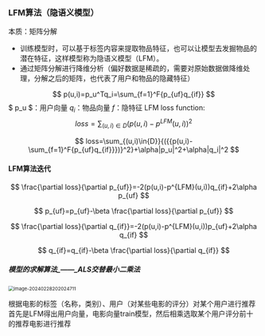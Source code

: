 ### LFM算法（隐语义模型）
本质：矩阵分解

- 训练模型时，可以基于标签内容来提取物品特征，也可以让模型去发掘物品的潜在特征，这样模型称为隐语义模型（LFM）。
- 通过矩阵分解进行降维分析（偏好数据是稀疏的，需要对原始数据做降维处理，分解之后的矩阵，也代表了用户和物品的隐藏特征）

$$
p(u,i)=p_u^Tq_i=\sum_{f=1}^F{p_{uf}q_{if}}
$$
$ p_u $：用户向量    $q_i$：物品向量     $f$：隐特征
LFM loss function:
$$
loss=\sum_{(u,i)\in{D}}{(p(u,i)-p^{LFM}(u,i))^2}
$$

$$
loss=\sum_{(u,i)\in{D}}{({{p(u,i)-\sum_{f=1}^F{p_{uf}q_{if}}})}^2}+\alpha|p_u|^2+\alpha|q_i|^2
$$

#### LFM算法迭代

$$
\frac{\partial loss}{\partial p_{uf}}=-2(p(u,i)-p^{LFM}(u,i))q_{if}+2\alpha p_{uf}
$$

$$
p_{uf}=p_{uf}-\beta \frac{\partial loss}{\partial p_{uf}}
$$

$$
\frac{\partial loss}{\partial q_{if}}=-2(p(u,i)-p^{LFM}(u,i))p_{uf}+2\alpha q_{if}
$$

$$
q_{if}=q_{if}-\beta \frac{\partial loss}{\partial q_{if}}
$$



##### 模型的求解算法_——_ALS交替最小二乘法

<img src="C:\Users\56234\AppData\Roaming\Typora\typora-user-images\image-20240228202024711.png" alt="image-20240228202024711" style="zoom:67%;" />

根据电影的标签（名称，类别）、用户（对某些电影的评分）对某个用户进行推荐
首先是LFM得出用户向量，电影向量train模型，然后相乘选取某个用户评分前十的推荐电影进行推荐
